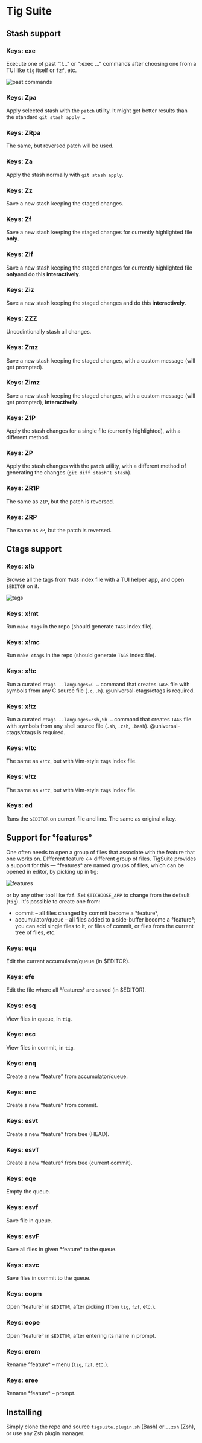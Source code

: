# Tig Suite

## Stash support

### Keys: exe
Execute one of past ":!…" or ":exec …" commands after choosing one from a TUI like `tig` itself or `fzf`, etc.

![past commands](https://raw.githubusercontent.com/psprint/tigsuite/main/img/past-commands.png)

### Keys: Zpa
Apply selected stash with the `patch` utility. It might get better results
than the standard `git stash apply …`

### Keys: ZRpa
The same, but reversed patch will be used.

### Keys: Za
Apply the stash normally with `git stash apply`.

### Keys: Zz
Save a new stash keeping the staged changes.

### Keys: Zf
Save a new stash keeping the staged changes for currently highlighted file
**only**.

### Keys: Zif
Save a new stash keeping the staged changes for currently highlighted file
**only**and do this **interactively**.

### Keys: Ziz
Save a new stash keeping the staged changes and do this **interactively**.

### Keys: ZZZ
Uncodintionally stash all changes.

### Keys: Zmz
Save a new stash keeping the staged changes, with a custom message (will
get prompted).

### Keys: Zimz
Save a new stash keeping the staged changes, with a custom message (will
get prompted), **interactively**.

### Keys: Z1P
Apply the stash changes for a single file (currently highlighted), with
a different method.

### Keys: ZP
Apply the stash changes with the `patch` utility, with a different method
of generating the changes (`git diff stash^1 stash`).

### Keys: ZR1P
The same as `Z1P`, but the patch is reversed.

### Keys: ZRP
The same as `ZP`, but the patch is reversed.

## Ctags support

### Keys: x!b
Browse all the tags from `TAGS` index file with a TUI helper app, and open
`$EDITOR` on it.

![tags](https://raw.githubusercontent.com/psprint/tigsuite/main/img/tags.png)

### Keys: x!mt
Run `make tags` in the repo (should generate `TAGS` index file).

### Keys: x!mc
Run `make ctags` in the repo (should generate `TAGS` index file).

### Keys: x!tc
Run a curated `ctags --languages=C …` command that creates `TAGS` file
with symbols from any C source file (`.c`, `.h`).
@universal-ctags/ctags is required.

### Keys: x!tz
Run a curated `ctags --languages=Zsh,Sh …` command that creates `TAGS` file
with symbols from any shell source file (`.sh`, `.zsh`, `.bash`).
@universal-ctags/ctags is required.

### Keys: v!tc
The same as `x!tc`, but with Vim-style `tags` index file.

### Keys: v!tz
The same as `x!tz`, but with Vim-style `tags` index file.

### Keys: ed
Runs the `$EDITOR` on current file and line. The same as original `e` key.

## Support for °features°
One often needs to open a group of files that associate with the feature that
one works on. DIfferent feature ↔ different group of files. TigSuite provides
a support for this — °features° are named groups of files, which can be opened in editor, by picking up in tig:

![features](https://raw.githubusercontent.com/psprint/tigsuite/main/img/features.png)

or by any other tool like `fzf`. Set `$TICHOOSE_APP` to change from the default (`tig`). It's possible to create one from:
- commit – all files changed by commit become a °feature°,
- accumulator/queue – all files added to a side-buffer become a °feature°;
  you can add single files to it, or files of commit, or files from the
  current tree of files, etc.

### Keys: equ

Edit the current accumulator/queue (in $EDITOR).

### Keys: efe
Edit the file where all °features° are saved (in $EDITOR).

### Keys: esq
View files in queue, in `tig`.

### Keys: esc
View files in commit, in `tig`.

### Keys: enq
Create a new °feature° from accumulator/queue.

### Keys: enc
Create a new °feature° from commit.

### Keys: esvt
Create a new °feature° from tree (HEAD).

### Keys: esvT
Create a new °feature° from tree (current commit).

### Keys: eqe
Empty the queue.

### Keys: esvf
Save file in queue.

### Keys: esvF
Save all files in given °feature° to the queue.

### Keys: esvc
Save files in commit to the queue.

### Keys: eopm
Open °feature° in `$EDITOR`, after picking (from `tig`, `fzf`, etc.).

### Keys: eope
Open °feature° in `$EDITOR`, after entering its name in prompt.

### Keys: erem
Rename °feature° – menu (`tig`, `fzf`, etc.).

### Keys: eree
Rename °feature° – prompt.

## Installing

Simply clone the repo and source `tigsuite.plugin.sh` (Bash) or `….zsh` (Zsh),
or use any Zsh plugin manager.
